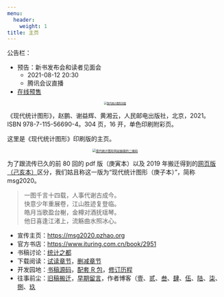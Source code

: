 ```yaml
---
menu:
  header:
    weight: 1
title: 主页
---
```


<div class="embed-left">
公告栏：

- 预告：新书发布会和读者见面会
  - 2021-08-12 20:30
  - 腾讯会议直播
- [在线预售](https://www.ituring.com.cn/book/2951)

<center>
<a href="image/msg2020-bookcover.png">
  <img src="image/msg2020-bookcover.png" style="zoom: 40%;" align="middle" alt="现代统计图形封面" />
</a>
</center>
</div>

《现代统计图形》，赵鹏、谢益辉、黄湘云，人民邮电出版社，北京，2021。ISBN 978-7-115-56690-4。304 页，16 开，单色印刷附彩页。

这里是《现代统计图形》印刷版的主页。

<div class="embed-right">
<center>
<a href="image/msg2020-qr.png">
  <img src="image/msg2020-qr.png" style="zoom: 50%;" align="middle" alt="现代统计图形网站链接的二维码" />
</a>
</center>
</div>

为了跟流传已久的前 80 回的 pdf 版（庚寅本）以及 2019 年搬迁得到的[网页版（己亥本）](https://bookdown.org/xiangyun/msg/)区分，我们姑且称这一版为“现代统计图形（庚子本）”，简称 msg2020。

<div class="quote-right">

> 一图千言十四载，人事代谢古成今。  
> 快意少年重展卷，江山胜迹复登临。  
> 皓月当歌盈台榭，金樽对酒抚瑶琴。  
> 他日喜逢江渚上，流觞曲水照冰心。

</div>

- 宣传主页：<https://msg2020.pzhao.org>
- 官方书店：<https://www.ituring.com.cn/book/2951>
- 书稿讨论：[统计之都](https://d.cosx.org/d/421648)
- 下载阅读：[试读章节](/../docs/msg-trailer.pdf)，[删减章节](/../docs/msg-removed.pdf)
- 开发园地：[书稿源码](https://github.com/XiangyunHuang/MSG-Book/tree/edition1)，[配套 R 包](https://github.com/yihui/MSG/issues)，[修订历程](https://github.com/XiangyunHuang/MSG-Book/issues/88)
- 往事前尘：[旧稿搬迁](https://d.cosx.org/d/420857)，[早期留言](https://yihui.org/cn/publication/)，作者博客（[壹](https://yihui.org/cn/2010/03/feel-charmed-etc/)、[贰](https://yihui.org/cn/2010/08/art-of-points-in-r/)、[叁](https://yihui.org/cn/2010/09/msg-graphics-gallery-finished/)、[肆](https://yihui.org/cn/2010/08/modern-stat-graphics-manuscript/)、[伍](https://yihui.org/cn/2012/06/quick-notes/)、[陆](https://yihui.org/cn/2013/02/waiting-for-thousand-years/)、[柒](https://yihui.org/cn/2018/09/inbox-zero/)、[捌](https://yihui.org/cn/2021/03/dad-rice/)、[玖](https://yihui.org/cn/2021/07/ancient-stat-graphics/)
